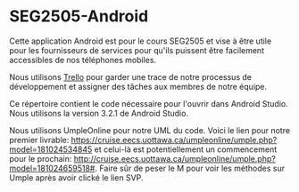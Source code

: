 # SEG2505-Android

Cette application Android est pour le cours SEG2505 et vise à être utile pour les fournisseurs de services pour qu'ils puissent être facilement accessibles de nos téléphones mobiles.

Nous utilisons [Trello](https://trello.com/b/3PInGFvG/seg-android-app) pour garder une trace de notre processus de développement et assigner des tâches aux membres de notre équipe.

Ce répertoire contient le code nécessaire pour l'ouvrir dans Android Studio. Nous utilisons la version 3.2.1 de Android Studio.

Nous utilisons UmpleOnline pour notre UML du code. Voici le lien pour notre premier livrable: https://cruise.eecs.uottawa.ca/umpleonline/umple.php?model=181024534845 et celui-là est potentiellement un commencement pour le prochain: http://cruise.eecs.uottawa.ca/umpleonline/umple.php?model=181024659518#. 
Faire sûr de peser le M pour voir les méthodes sur Umple après avoir clické le lien SVP.
